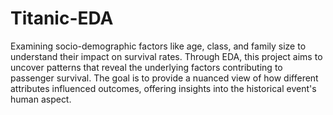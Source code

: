 # Titanic-EDA
Examining socio-demographic factors like age, class, and family size to understand their impact on survival rates. Through EDA, this project aims to uncover patterns that reveal the underlying factors contributing to passenger survival. The goal is to provide a nuanced view of how different attributes influenced outcomes, offering insights into the historical event's human aspect.
